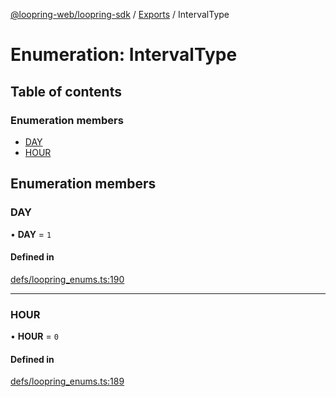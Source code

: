 [@loopring-web/loopring-sdk](../README.md) / [Exports](../modules.md) / IntervalType

# Enumeration: IntervalType

## Table of contents

### Enumeration members

- [DAY](IntervalType.md#day)
- [HOUR](IntervalType.md#hour)

## Enumeration members

### DAY

• **DAY** = `1`

#### Defined in

[defs/loopring_enums.ts:190](https://github.com/Loopring/loopring_sdk/blob/c031084/src/defs/loopring_enums.ts#L190)

___

### HOUR

• **HOUR** = `0`

#### Defined in

[defs/loopring_enums.ts:189](https://github.com/Loopring/loopring_sdk/blob/c031084/src/defs/loopring_enums.ts#L189)
